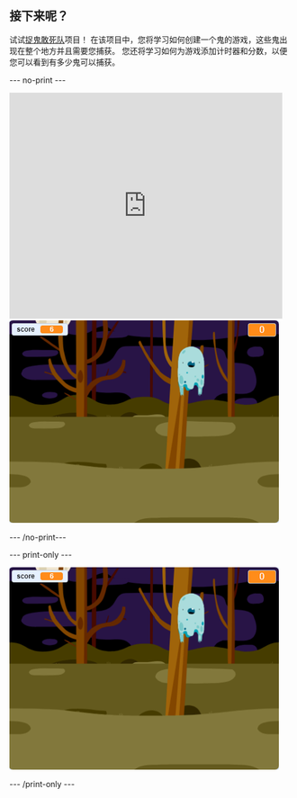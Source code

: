 ## 接下来呢？

试试[捉鬼敢死队](https://projects.raspberrypi.org/zh-CN/projects/ghostbusters?utm_source=pathway&utm_medium=whatnext&utm_campaign=projects)项目！ 在该项目中，您将学习如何创建一个鬼的游戏，这些鬼出现在整个地方并且需要您捕获。 您还将学习如何为游戏添加计时器和分数，以便您可以看到有多少鬼可以捕获。

--- no-print ---

<div class="scratch-preview">
  <iframe allowtransparency="true" width="485" height="402" src="https://scratch.mit.edu/projects/embed/276874679/?autostart=false" frameborder="0" scrolling="no"></iframe>
  <img src="images/ghostbusters-static.png">
</div>

--- /no-print---

--- print-only ---

![展示](images/ghostbusters-static.png)

--- /print-only ---